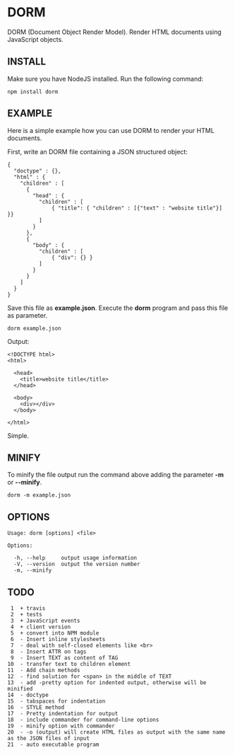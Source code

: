 DORM
====

DORM (Document Object Render Model). Render HTML documents using JavaScript objects.

INSTALL
-------
Make sure you have NodeJS installed. Run the following command:

    npm install dorm


EXAMPLE
-------
Here is a simple example how you can use DORM to render your HTML documents.

First, write an DORM file containing a JSON structured object:

    {
      "doctype" : {},
      "html" : {
        "children" : [
          {
            "head" : {
              "children" : [
                  { "title": { "children" : [{"text" : "website title"}] }}
              ]
            }
          },
          {
            "body" : {
              "children" : [
                  { "div": {} }
              ]
            }
          }
        ]
      }
    }

Save this file as **example.json**. Execute the **dorm** program and pass this file as parameter.

    dorm example.json

Output:

    <!DOCTYPE html>
    <html>
    
      <head>
        <title>website title</title>
      </head>
      
      <body>
        <div></div>
      </body>

    </html>

Simple.

MINIFY
------
To minify the file output run the command above adding the parameter **-m** or **--minify**.

    dorm -m example.json

OPTIONS
-------

    Usage: dorm [options] <file>

    Options:

      -h, --help     output usage information
      -V, --version  output the version number
      -m, --minify   


TODO
----
     1	+ travis
     2	+ tests
     3	+ JavaScript events
     4	+ client version
     5	+ convert into NPM module
     6	- Insert inline stylesheets
     7	- deal with self-closed elements like <br>
     8	- Insert ATTR on tags
     9	- Insert TEXT as content of TAG
    10	- transfer text to children element
    11	- Add chain methods
    12	- find solution for <span> in the middle of TEXT
    13	- add -pretty option for indented output, otherwise will be minified
    14	- doctype
    15	- tabspaces for indentation
    16	- STYLE method
    17	- Pretty indentation for output
    18	- include commander for command-line options
    19	- minify option with commander
    20	- -o (output) will create HTML files as output with the same name as the JSON files of input
    21	- auto executable program
